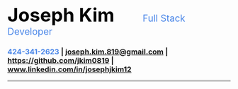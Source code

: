 <style>
    name {
        color: black;
        font-size: 3em;
        font-weight: bold;
    }

    heading1 {
        color: #4A86E8;
        font-size: 1.5em;
    }

    contact {
        color: #4A86E8;
    }

</style>

<name>Joseph Kim</name> &emsp;&emsp;&emsp;&emsp; <heading1>Full Stack Developer</heading1>

### <contact>424-341-2623</contact> | <contact>joseph.kim.819@gmail.com</contact> | <contact>https://github.com/jkim0819</contact> | <contact>www.linkedin.com/in/josephjkim12</contact>

---
